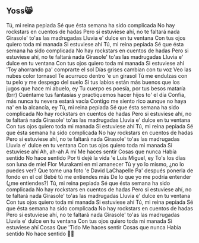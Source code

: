 ## Yoss😸
Tú, mi reina pepiada                                                                                                                                                       Sé que ésta semana ha sido complicada
No hay rockstars en cuentos de hadas
Pero si estuviese ahí, no te faltará nada
Girasole' to'as las madrugadas
Lluvia e' dulce en tu ventana
Con tus ojos quiero toda mi manada
Si estuviese ahí
Tú, mi reina pepiada
Sé que ésta semana ha sido complicada
No hay rockstars en cuentos de hadas
Pero si estuviese ahí, no te faltará nada
Girasole' to'as las madrugadas
Lluvia e' dulce en tu ventana
Con tus ojos quiero toda mi manada
Si estuviese ahí
'Toy ahorrando pa' comprarte el sol
Días grises cambian con tu voz
Veo las nubes color tornasol
Te acurruco dentro 'e un girasol
Tú me endulzas con tu pelo y me despego del suelo
Si tus labios están más buenos que los jugos que hace mi abuelo, ey
Tu cuerpo es poesía, por tus besos mataría (brr)
Cuéntame tus fantasías y practiquemos hacer hijos to' el día
Confía, más nunca tu nevera estará vacía
Contigo me siento rico aunque no haya na' en la alcancía, ey
Tú, mi reina pepiada
Sé que ésta semana ha sido complicada
No hay rockstars en cuentos de hadas
Pero si estuviese ahí, no te faltará nada
Girasole' to'as las madrugadas
Lluvia e' dulce en tu ventana
Con tus ojos quiero toda mi manada
Si estuviese ahí
Tú, mi reina pepiada
Sé que ésta semana ha sido complicada
No hay rockstars en cuentos de hadas
Pero si estuviese ahí, no te faltará nada
Girasole' to'as las madrugadas
Lluvia e' dulce en tu ventana
Con tus ojos quiero toda mi manada
Si estuviese ahí
Ah, ah-ah
A mí
Me haces sentir
Cosas que nunca
Había sentido
No hace sentido
Por ti dejé la vida 'e Luis Miguel, ey
To's los días son luna de miel
Flor Murakami en mi amanecer
Tú y yo lo mismo, ¿no lo puedes ver?
Que tome una foto 'e David LaChapelle
Pa' después ponerla de fondo en el cel
Bebé tú me entiendes más
De lo que yo me podría entender (¿me entiendes?)
Tú, mi reina pepiada
Sé que ésta semana ha sido complicada
No hay rockstars en cuentos de hadas
Pero si estuviese ahí, no te faltará nada
Girasole' to'as las madrugadas
Lluvia e' dulce en tu ventana
Con tus ojos quiero toda mi manada
Si estuviese ahí
Tú, mi reina pepiada
Sé que ésta semana ha sido complicada
No hay rockstars en cuentos de hadas
Pero si estuviese ahí, no te faltará nada
Girasole' to'as las madrugadas
Lluvia e' dulce en tu ventana
Con tus ojos quiero toda mi manada
Si estuviese ahí
Cosas
Que
'Tido
Me haces sentir
Cosas que nunca
Había sentido
No hace sentido  💌🌙

<!--
**Yoss-968/Yoss-968** is a ✨ _special_ ✨ repository because its `README.md` (this file) appears on your GitHub profile.

Here are some ideas to get you started:

- 🔭 I’m currently working on ...
- 🌱 I’m currently learning ...
- 👯 I’m looking to collaborate on ...
- 🤔 I’m looking for help with ...
- 💬 Ask me about ...
- 📫 How to reach me: ...
- 😄 Pronouns: ...
- ⚡ Fun fact: ...
-->
